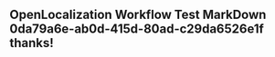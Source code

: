 <properties
ms.topic="hero-topic"
ms.test1="hero-topic"
ms.test2="test"/>

## OpenLocalization Workflow Test MarkDown 0da79a6e-ab0d-415d-80ad-c29da6526e1f thanks!
